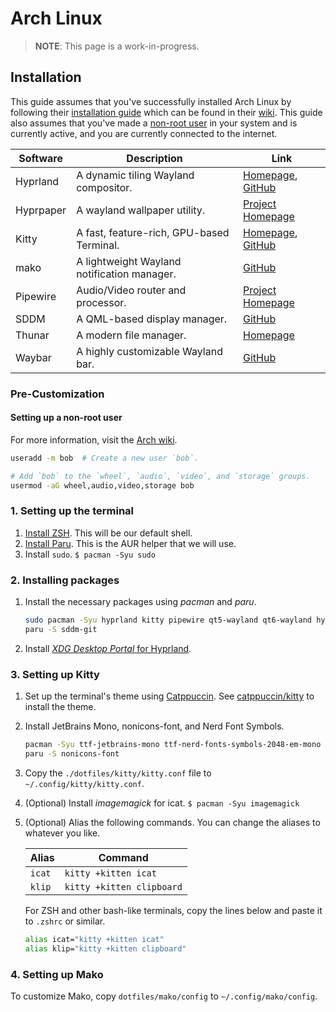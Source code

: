 # Arch Linux

> **NOTE**: This page is a work-in-progress.

## Installation

This guide assumes that you've successfully installed Arch Linux by following their [installation guide](https://wiki.archlinux.org/title/Installation_guide) which can be found in their [wiki](https://wiki.archlinux.org/). This guide also assumes that you've made a [non-root user](#Setting-up-a-non-root-user) in your system and is currently active, and you are currently connected to the internet.

| Software                 | Description                                 | Link                                                                                        |
| ------------------------ | ------------------------------------------- | ------------------------------------------------------------------------------------------- |
| Hyprland                 | A dynamic tiling Wayland compositor.        | [Homepage](https://hyprland.org/), [GitHub](https://github.com/hyprwm/Hyprland)             |
| Hyprpaper                | A wayland wallpaper utility.                | [Project Homepage](https://github.com/hyprwm/hyprpaper)                                     |
| Kitty                    | A fast, feature-rich, GPU-based Terminal.   | [Homepage](https://sw.kovidgoyal.net/kitty/), [GitHub](https://github.com/kovidgoyal/kitty) |
| mako                     | A lightweight Wayland notification manager. | [GitHub](https://github.com/emersion/mako)                                                  |
| Pipewire                 | Audio/Video router and processor.           | [Project Homepage](https://gitlab.freedesktop.org/pipewire/pipewire/)                       |
| SDDM                     | A QML-based display manager.                | [GitHub](https://github.com/sddm/sddm)                                                      |
| Thunar                   | A modern file manager.                      | [Homepage](https://docs.xfce.org/xfce/thunar/start)                                         |
| Waybar                   | A highly customizable Wayland bar.          | [GitHub](https://github.com/Alexays/Waybar)                                                 |

### Pre-Customization

#### Setting up a non-root user

For more information, visit the [Arch wiki](https://wiki.archlinux.org/title/Users_and_groups).

```bash
useradd -m bob  # Create a new user `bob`.

# Add `bob` to the `wheel`, `audio`, `video`, and `storage` groups.
usermod -aG wheel,audio,video,storage bob
```

### 1. Setting up the terminal

1. [Install ZSH](https://github.com/SetupGuides/ZSH). This will be our default shell.
2. [Install Paru](https://github.com/Morganamilo/paru). This is the AUR helper that we will use.
3. Install `sudo`. `$ pacman -Syu sudo`

### 2. Installing packages

1. Install the necessary packages using *pacman* and *paru*.

    ```bash
    sudo pacman -Syu hyprland kitty pipewire qt5-wayland qt6-wayland hyprpaper mako polkit-kde-agent waybar otf-font-awesome thunar gvfs
    paru -S sddm-git
    ```

2. Install [*XDG Desktop Portal* for Hyprland](https://wiki.hyprland.org/Useful-Utilities/Hyprland-desktop-portal/).

### 3. Setting up Kitty

1. Set up the terminal's theme using [Catppuccin](https://github.com/catppuccin/catppuccin). See [catppuccin/kitty](https://github.com/catppuccin/kitty) to install the theme.
2. Install JetBrains Mono, nonicons-font, and Nerd Font Symbols.

    ```bash
    pacman -Syu ttf-jetbrains-mono ttf-nerd-fonts-symbols-2048-em-mono
    paru -S nonicons-font
    ```

3. Copy the `./dotfiles/kitty/kitty.conf` file to `~/.config/kitty/kitty.conf`.
4. (Optional) Install *imagemagick* for icat. `$ pacman -Syu imagemagick`
5. (Optional) Alias the following commands. You can change the aliases to whatever you like.

    | Alias   | Command                   |
    | ------- | ------------------------- |
    | `icat`  | `kitty +kitten icat`      |
    | `klip`  | `kitty +kitten clipboard` |

    For ZSH and other bash-like terminals, copy the lines below and paste it to `.zshrc` or similar.

    ```bash
    alias icat="kitty +kitten icat"
    alias klip="kitty +kitten clipboard"
    ```

### 4. Setting up Mako

To customize Mako, copy `dotfiles/mako/config` to `~/.config/mako/config`.

